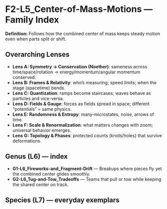 # F2-L5_Center-of-Mass-Motions — Family Index
**Definition:** Follows how the combined center of mass keeps steady motion even when parts split or shift.

## Overarching Lenses

- **Lens A: Symmetry -> Conservation (Noether)**: sameness across time/space/rotation → energy/momentum/angular momentum conserved.
- **Lens B: Frames & Relativity**: who’s measuring; speed limits; when the stage (spacetime) bends.
- **Lens C: Quantization**: ramps become staircases; waves behave as particles and vice-versa.
- **Lens D: Fields & Gauge**: forces as fields spread in space; different “potentials” = same physics.
- **Lens E: Randomness & Entropy**: many-microstates, noise, arrows of time.
- **Lens F: Scale & Renormalization**: what matters changes with zoom; universal behavior emerges.
- **Lens G: Topology & Phases**: protected counts (knots/holes) that survive deformations.

## Genus (L6) — index
- **G1-L6_Fireworks-and_Fragment-Drift** — Breakups where pieces fly yet the combined center glides smoothly.
- **G2-L6_Tug-and-Tow_Tradeoffs** — Teams that pull or tow while keeping the shared center on track.

## Species (L7) — everyday exemplars

